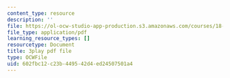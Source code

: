 ```yaml
---
content_type: resource
description: ''
file: https://ol-ocw-studio-app-production.s3.amazonaws.com/courses/18-03sc-differential-equations-fall-2011/602fbc12c23b449542d4ed24507501a4_pUFSXhoazY8.pdf
file_type: application/pdf
learning_resource_types: []
resourcetype: Document
title: 3play pdf file
type: OCWFile
uid: 602fbc12-c23b-4495-42d4-ed24507501a4
---
```

